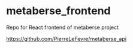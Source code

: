 # metaberse_frontend
Repo for React frontend of metaberse project


https://github.com/PierreLeFevre/metaberse_api
